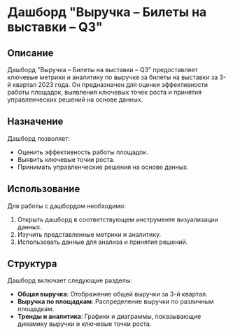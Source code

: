 # Дашборд "Выручка – Билеты на выставки – Q3"

## Описание
Дашборд "Выручка – Билеты на выставки – Q3" предоставляет ключевые метрики и аналитику по выручке за билеты на выставки за 3-й квартал 2023 года. Он предназначен для оценки эффективности работы площадок, выявления ключевых точек роста и принятия управленческих решений на основе данных.

## Назначение
Дашборд позволяет:
- Оценить эффективность работы площадок.
- Выявить ключевые точки роста.
- Принимать управленческие решения на основе данных.

## Использование
Для работы с дашбордом необходимо:
1. Открыть дашборд в соответствующем инструменте визуализации данных.
2. Изучить представленные метрики и аналитику.
3. Использовать данные для анализа и принятия решений.

## Структура
Дашборд включает следующие разделы:
- **Общая выручка**: Отображение общей выручки за 3-й квартал.
- **Выручка по площадкам**: Распределение выручки по различным площадкам.
- **Тренды и аналитика**: Графики и диаграммы, показывающие динамику выручки и ключевые точки роста.
